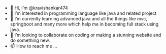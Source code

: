 - 👋 Hi, I’m @kravishankar474
- 👀 I’m interested in programming language like java and related project
- 🌱 I’m currently learning advanced java and all the things like mvc, springboot and many more which help me in becoming full stack using java.
- 💞️ I’m looking to collaborate on coding or making a stunning website and do something new.
- 📫 How to reach me ...

<!---
kravishankar474/kravishankar474 is a ✨ special ✨ repository because its `README.md` (this file) appears on your GitHub profile.
You can click the Preview link to take a look at your changes.
--->
